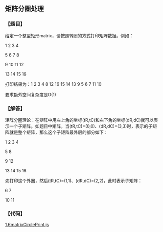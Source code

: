 ## 矩阵分圈处理

### 【题目】
给定一个整型矩形matrix，请按照转圈的方式打印矩阵数据。例如：


1   2   3   4

5   6   7   8

9   10  11  12

13  14  15  16

打印结果为：1 2 3 4 8 12 16 15 14 13 9 5 6 7 11 10

要求额外空间复杂度是O(1)


### 【解答】
矩阵分圈理论：在矩阵中用左上角的坐标(tR,tC)和右下角的坐标(dR,dC)就可以表示一个子矩阵。如题目中矩阵，当(tR,tC)=(0,0)、(dR,dC)=(3,3)时，表示的子矩阵就是整个矩阵，那么这个子矩阵最外层的部分如下：

1   2   3   4

5 		    	8

9           12

13  14  15  16

先打印这个外圈，然后(tR,tC)=(1,1)、(dR,dC)=(2,2)，此时表示子矩阵：

6   7

10  11

### 【代码】
[1.6matrixCirclePrint.js](../codes/1.6matrixCirclePrint.js)